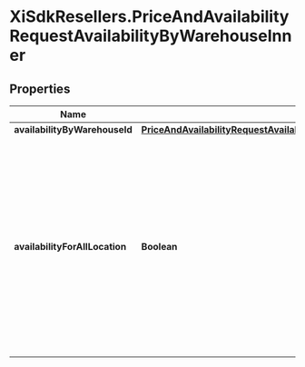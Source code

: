 # XiSdkResellers.PriceAndAvailabilityRequestAvailabilityByWarehouseInner

## Properties

Name | Type | Description | Notes
------------ | ------------- | ------------- | -------------
**availabilityByWarehouseId** | [**PriceAndAvailabilityRequestAvailabilityByWarehouseInnerAvailabilityByWarehouseId**](PriceAndAvailabilityRequestAvailabilityByWarehouseInnerAvailabilityByWarehouseId.md) |  | [optional] 
**availabilityForAllLocation** | **Boolean** | Pass boolean value as input, if true the response will contain warehouse location details, if false the response will not hold warehouse location details. By default value is true. | [optional] 


